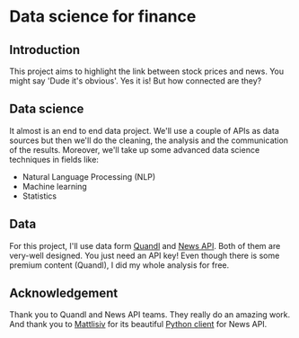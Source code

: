 # Data science for finance

## Introduction
This project aims to highlight the link between stock prices and news. You might say 'Dude it's obvious'. Yes it is! But how connected are they? 

## Data science
It almost is an end to end data project. We'll use a couple of APIs as data sources but then we'll do the cleaning, the analysis and the communication of the results. Moreover, we'll take up some advanced data science techniques in fields like:
* Natural Language Processing (NLP)
* Machine learning
* Statistics

## Data
For this project, I'll use data form [Quandl](https://www.quandl.com/) and [News API](https://newsapi.org/). Both of them are very-well designed. You just need an API key! Even though there is some premium content (Quandl), I did my whole analysis for free.

## Acknowledgement
Thank you to Quandl and News API teams. They really do an amazing work. And thank you to [Mattlisiv](https://github.com/mattlisiv) for its beautiful [Python client](https://github.com/mattlisiv/newsapi-python) for News API.
